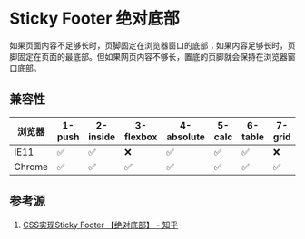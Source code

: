 # Sticky Footer 绝对底部

如果页面内容不足够长时，页脚固定在浏览器窗口的底部；如果内容足够长时，页脚固定在页面的最底部。但如果网页内容不够长，置底的页脚就会保持在浏览器窗口底部。

## 兼容性

| 浏览器 | 1-push | 2-inside | 3-flexbox | 4-absolute | 5-calc | 6-table | 7-grid |
|--------|--------|------------------|-----------|------------|--------|---------|--------|
| IE11   | ✅      | ✅                | ❌         | ✅          | ✅      | ✅       | ❌      |
| Chrome | ✅      | ✅                | ✅         | ✅          | ✅      | ✅       | ✅      |

## 参考源

1. [CSS实现Sticky Footer 【绝对底部】 - 知乎](https://zhuanlan.zhihu.com/p/31310639)